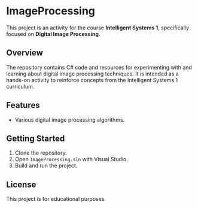 # ImageProcessing

This project is an activity for the course **Intelligent Systems 1**, specifically focused on **Digital Image Processing**.

## Overview

The repository contains C# code and resources for experimenting with and learning about digital image processing techniques. It is intended as a hands-on activity to reinforce concepts from the Intelligent Systems 1 curriculum.

## Features

- Various digital image processing algorithms.

## Getting Started

1. Clone the repository.
2. Open `ImageProcessing.sln` with Visual Studio.
3. Build and run the project.

## License

This project is for educational purposes.
